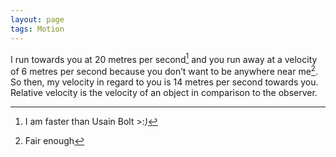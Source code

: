 ```yaml
---
layout: page
tags: Motion 
---
```


I run towards you at 20 metres per second[^1] and you run away at a velocity of 6 metres per second because you don’t want to be anywhere near me[^2]. So then, my velocity in regard to you is 14 metres per second towards you. Relative velocity is the velocity of an object in comparison to the observer.

[^1]: I am faster than Usain Bolt >:*)*
[^2]: Fair enough